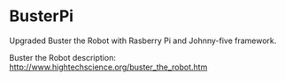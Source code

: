 # BusterPi
Upgraded Buster the Robot with Rasberry Pi and Johnny-five framework.

Buster the Robot description:
http://www.hightechscience.org/buster_the_robot.htm

